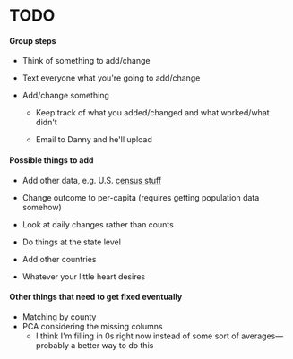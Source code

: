 # TODO



#### Group steps

- Think of something to add/change

- Text everyone what you're going to add/change

- Add/change something 

  - Keep track of what you added/changed and what worked/what didn't

  - Email to Danny and he'll upload

    

#### Possible things to add 

- Add other data, e.g. U.S. [census stuff](https://data.census.gov/cedsci/advanced?tid=GOVSTIMESERIES.CG00ORG01)

- Change outcome to per-capita (requires getting population data somehow)

- Look at daily changes rather than counts

- Do things at the state level

- Add other countries

- Whatever your little heart desires

  

#### Other things that need to get fixed eventually 

- Matching by county
- PCA considering the missing columns
  - I think I'm filling in 0s right now instead of some sort of averages—probably a better way to do this